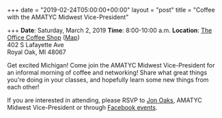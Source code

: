 +++
date = "2019-02-24T05:00:00+00:00"
layout = "post"
title = "Coffee with the AMATYC Midwest Vice-President"

+++
**Date**: Saturday, March 2, 2019
**Time**: 8:00-10:00 a.m.
**Location**: [The Office Coffee Shop](http://www.theofficecoffeeshop.com) ([Map](https://www.google.com/maps/place/The+Office+Coffee+Shop/@42.4870626,-83.1501456,17z/data=!3m1!4b1!4m5!3m4!1s0x8824cf4139dacc97:0x9e6aa8575493c407!8m2!3d42.4870626!4d-83.1479569))<br>
402 S Lafayette Ave<br>
Royal Oak, MI  48067<br>

Get excited Michigan! Come join the AMATYC Midwest Vice-President for an informal morning of coffee and networking! Share what great things you're doing in your classes, and hopefully learn some new things from each other!

If you are interested in attending, please RSVP to [Jon Oaks](mailto://jonnyoaks@gmail.com), AMATYC Midwest Vice-President or through [Facebook events](https://www.facebook.com/events/657861614612004/).